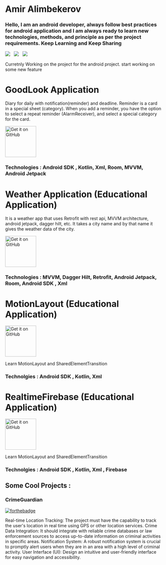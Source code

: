 # Amir Alimbekerov

### Hello, I am an android developer, always follow best practices for android application and I am always ready to learn new technologies, methods, and principle as per the project requirements. Keep Learning and Keep Sharing

<a href="mailto:amiralimbekerov0110@gmail.com"><img src="https://img.shields.io/badge/Email-Amir-8056d5.svg?style=for-the-badge&logo=minutemailer&logoColor=white"></a>&nbsp;&nbsp;&nbsp;<a href="https://www.linkedin.com/in/amir-alimbekerov/" target="_blank"><img src="https://img.shields.io/badge/linkedin-Amir-blue.svg?style=for-the-badge&logo=linkedin&logoColor=white" ></a>&nbsp;&nbsp;&nbsp;<a href="https://www.instagram.com/asura.aka/" target="_blank"><img src="https://img.shields.io/badge/instagram-asura.aka-red.svg?style=for-the-badge&logo=instagram&logoColor=white"></a>


Curretnly Working on the project for the android project. start working on some new feature


# GoodLook Application

Diary for daily with notification(reminder) and deadline. Reminder is a card in a special sheet (category). When you add a reminder, you have the option to select a repeat reminder (AlarmReceiver), and select a special category for the card.

<a href='https://github.com/alimbeker/GoodLook'><img alt='Get it on GitHub' src='https://freelance.ru/img/portfolio/pics/00/42/15/4330978.jpg' height='100px'/></a>

### Technologies : Android SDK , Kotlin, Xml, Room, MVVM, Android Jetpack

# Weather Application (Educational Application)

It is a weather app that uses Retrofit with rest api, MVVM architecture, android jetpack, dagger hilt, etc. It takes a city name and by that name it gives the weather data of the city.

<a href='https://github.com/alimbeker/WeatherApplication'><img alt='Get it on GitHub' src='https://freelance.ru/img/portfolio/pics/00/42/15/4330978.jpg' height='100px'/></a>

### Technologies : MVVM, Dagger Hilt, Retrofit, Android Jetpack, Room, Android SDK , Xml



# MotionLayout (Educational Application)
<a href='https://github.com/alimbeker/MotionLayout'><img alt='Get it on GitHub' src='https://freelance.ru/img/portfolio/pics/00/42/15/4330978.jpg' height='100px'/></a>


Learn MotionLayout and SharedElementTransition
### Technolgies : Android SDK , Kotlin, Xml 



# RealtimeFirebase (Educational Application)
<a href='https://github.com/alimbeker/FirebaseRealtimeDatabase'><img alt='Get it on GitHub' src='https://freelance.ru/img/portfolio/pics/00/42/15/4330978.jpg' height='100px'/></a>


Learn MotionLayout and SharedElementTransition
### Technolgies : Android SDK , Kotlin, Xml , Firebase
## Some Cool Projects :

### CrimeGuardian
[![forthebadge](https://forthebadge.com/images/badges/check-it-out.svg)](https://drive.google.com/open?id=1SbcrwfzXhUZwYGfqmsB1J5maa8Ju0ww9) 

Real-time Location Tracking: The project must have the capability to track the user's location in real time using GPS or other location services.
Crime Data Integration: It should integrate with reliable crime databases or law enforcement sources to access up-to-date information on criminal activities in specific areas.
Notification System: A robust notification system is crucial to promptly alert users when they are in an area with a high level of criminal activity.
User Interface (UI): Design an intuitive and user-friendly interface for easy navigation and accessibility.





